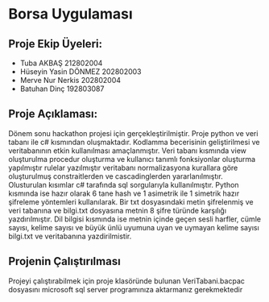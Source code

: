 # Borsa Uygulaması

## Proje Ekip Üyeleri:

* Tuba AKBAŞ                212802004
* Hüseyin Yasin DÖNMEZ      202802003
* Merve Nur Nerkis          202802004
* Batuhan Dinç              192803087


## Proje Açıklaması:
Dönem sonu hackathon projesi için gerçekleştirilmiştir. Proje python ve veri tabanı ile c# kısmından oluşmaktadır. Kodlamma becerisinin geliştirilmesi ve veritabanının etkin kullanılması amaçlanmıştır.
Veri tabanı kısmında view oluşturulma procedur oluşturma ve kullanıcı tanımlı fonksiyonlar oluşturma yapılmıştır rulelar yazılmıştır veritabanı normalizasyona kurallara göre oluşturulmuş constraitlerden ve cascadinglerden yararlanılmıştır. Olusturulan kısımlar c# tarafında sql sorgularıyla kullanılmıştır.
Python kısmında ise hazır olarak 6 tane hash ve 1 asimetrik ile 1 simetrik hazır şifreleme yöntemleri kullanılarak. Bir txt dosyasındaki metin şifrelenmiş ve veri tabanına ve bilgi.txt dosyasına metnin 8 şifre türünde karşılığı yazdırılmıştır. Dil bilgisi kısmında ise metnin içinde geçen sesli harfler, cümle sayısı, kelime sayısı ve büyük ünlü uyumuna uyan ve uymayan kelime sayısı  bilgi.txt ve veritabanına yazdirilmistir.

## Projenin  Çalıştırılması

Projeyi çalıştırabilmek için proje klasöründe bulunan
VeriTabani.bacpac dosyasını microsoft sql server programınıza aktarmanız gerekmektedir
